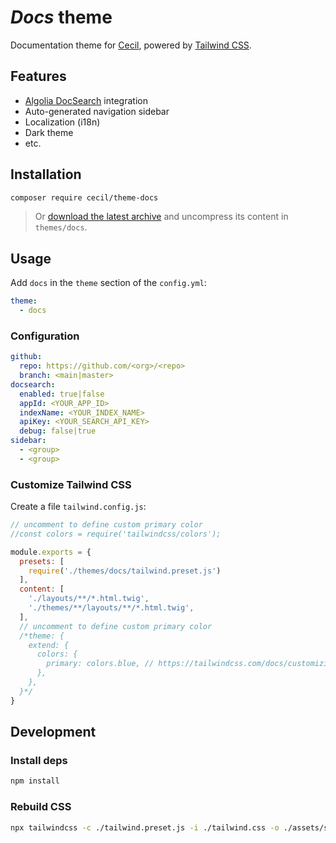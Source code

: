 # _Docs_ theme

Documentation theme for [Cecil](https://cecil.app), powered by [Tailwind CSS](https://tailwindcss.com).

## Features

- [Algolia DocSearch](https://docsearch.algolia.com) integration
- Auto-generated navigation sidebar
- Localization (i18n)
- Dark theme
- etc.

## Installation

```bash
composer require cecil/theme-docs
```

> Or [download the latest archive](https://github.com/Cecilapp/theme-docs/releases/latest/) and uncompress its content in `themes/docs`.

## Usage

Add `docs` in the `theme` section of the `config.yml`:

```yaml
theme:
  - docs
```

### Configuration

```yaml
github:
  repo: https://github.com/<org>/<repo>
  branch: <main|master>
docsearch:
  enabled: true|false
  appId: <YOUR_APP_ID>
  indexName: <YOUR_INDEX_NAME>
  apiKey: <YOUR_SEARCH_API_KEY>
  debug: false|true
sidebar:
  - <group>
  - <group>
```

### Customize Tailwind CSS

Create a file `tailwind.config.js`:

```javascript
// uncomment to define custom primary color
//const colors = require('tailwindcss/colors');

module.exports = {
  presets: [
    require('./themes/docs/tailwind.preset.js')
  ],
  content: [
    './layouts/**/*.html.twig',
    './themes/**/layouts/**/*.html.twig',
  ],
  // uncomment to define custom primary color
  /*theme: {
    extend: {
      colors: {
        primary: colors.blue, // https://tailwindcss.com/docs/customizing-colors
      },
    },
  }*/
}
```

## Development

### Install deps

```bash
npm install
```

### Rebuild CSS

```bash
npx tailwindcss -c ./tailwind.preset.js -i ./tailwind.css -o ./assets/styles.css
```
